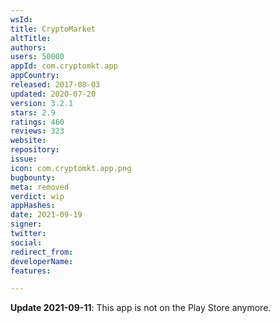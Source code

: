 ```yaml
---
wsId: 
title: CryptoMarket
altTitle: 
authors: 
users: 50000
appId: com.cryptomkt.app
appCountry: 
released: 2017-08-03
updated: 2020-07-20
version: 3.2.1
stars: 2.9
ratings: 460
reviews: 323
website: 
repository: 
issue: 
icon: com.cryptomkt.app.png
bugbounty: 
meta: removed
verdict: wip
appHashes: 
date: 2021-09-19
signer: 
twitter: 
social: 
redirect_from: 
developerName: 
features: 

---
```


**Update 2021-09-11**: This app is not on the Play Store anymore.
